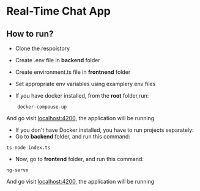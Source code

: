 # Real-Time Chat App

## How to run?

- Clone the respoistory
- Create .env file in **backend** folder
- Create environment.ts file in **frontnend** folder
- Set appropriate env variables using examplery env files

- If you have docker installed, from the **root** folder,run:
```
    docker-compouse-up
```
And go visit [localhost:4200](http://localhost:4200), the application will be running

- If you don't have Docker installed, you have to run projects separately:
- Go to **backend** folder, and run this command:
```
ts-node index.ts
```
- Now, go to **frontend** folder, and run this command:
```
ng-serve
```

And go visit [localhost:4200](http://localhost:4200), the application will be running